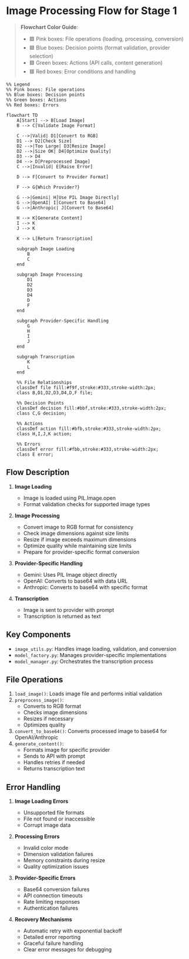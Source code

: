 # Image Processing Flow for Stage 1

> **Flowchart Color Guide**:
> - 🟪 Pink boxes: File operations (loading, processing, conversion)
> - 🟦 Blue boxes: Decision points (format validation, provider selection)
> - 🟩 Green boxes: Actions (API calls, content generation)
> - 🟥 Red boxes: Error conditions and handling

```mermaid
%% Legend
%% Pink boxes: File operations
%% Blue boxes: Decision points
%% Green boxes: Actions
%% Red boxes: Errors

flowchart TD
    A[Start] --> B[Load Image]
    B --> C[Validate Image Format]
    
    C -->|Valid| D1[Convert to RGB]
    D1 --> D2[Check Size]
    D2 -->|Too Large| D3[Resize Image]
    D2 -->|Size OK| D4[Optimize Quality]
    D3 --> D4
    D4 --> D[Preprocessed Image]
    C -->|Invalid| E[Raise Error]
    
    D --> F[Convert to Provider Format]
    
    F --> G{Which Provider?}
    
    G -->|Gemini| H[Use PIL Image Directly]
    G -->|OpenAI| I[Convert to Base64]
    G -->|Anthropic| J[Convert to Base64]
    
    H --> K[Generate Content]
    I --> K
    J --> K
    
    K --> L[Return Transcription]
    
    subgraph Image Loading
        B
        C
    end
    
    subgraph Image Processing
        D1
        D2
        D3
        D4
        D
        F
    end
    
    subgraph Provider-Specific Handling
        G
        H
        I
        J
    end
    
    subgraph Transcription
        K
        L
    end

    %% File Relationships
    classDef file fill:#f9f,stroke:#333,stroke-width:2px;
    class B,D1,D2,D3,D4,D,F file;

    %% Decision Points
    classDef decision fill:#bbf,stroke:#333,stroke-width:2px;
    class C,G decision;

    %% Actions
    classDef action fill:#bfb,stroke:#333,stroke-width:2px;
    class H,I,J,K action;

    %% Errors
    classDef error fill:#fbb,stroke:#333,stroke-width:2px;
    class E error;
```

## Flow Description

1. **Image Loading**
   - Image is loaded using PIL.Image.open
   - Format validation checks for supported image types

2. **Image Processing**
   - Convert image to RGB format for consistency
   - Check image dimensions against size limits
   - Resize if image exceeds maximum dimensions
   - Optimize quality while maintaining size limits
   - Prepare for provider-specific format conversion

3. **Provider-Specific Handling**
   - Gemini: Uses PIL Image object directly
   - OpenAI: Converts to base64 with data URL
   - Anthropic: Converts to base64 with specific format

4. **Transcription**
   - Image is sent to provider with prompt
   - Transcription is returned as text

## Key Components

- `image_utils.py`: Handles image loading, validation, and conversion
- `model_factory.py`: Manages provider-specific implementations
- `model_manager.py`: Orchestrates the transcription process

## File Operations

1. `load_image()`: Loads image file and performs initial validation
2. `preprocess_image()`:
   - Converts to RGB format
   - Checks image dimensions
   - Resizes if necessary
   - Optimizes quality
3. `convert_to_base64()`: Converts processed image to base64 for OpenAI/Anthropic
4. `generate_content()`:
   - Formats image for specific provider
   - Sends to API with prompt
   - Handles retries if needed
   - Returns transcription text

## Error Handling

1. **Image Loading Errors**
   - Unsupported file formats
   - File not found or inaccessible
   - Corrupt image data

2. **Processing Errors**
   - Invalid color mode
   - Dimension validation failures
   - Memory constraints during resize
   - Quality optimization issues

3. **Provider-Specific Errors**
   - Base64 conversion failures
   - API connection timeouts
   - Rate limiting responses
   - Authentication failures

4. **Recovery Mechanisms**
   - Automatic retry with exponential backoff
   - Detailed error reporting
   - Graceful failure handling
   - Clear error messages for debugging
